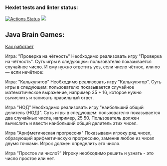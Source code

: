 ### Hexlet tests and linter status:

[![Actions Status](https://github.com/VIIIunknownVIII/java-project-61/actions/workflows/hexlet-check.yml/badge.svg)](https://github.com/VIIIunknownVIII/java-project-61/actions)
<a href="https://codeclimate.com/github/VIIIunknownVIII/java-project-61/maintainability"><img src="https://api.codeclimate.com/v1/badges/1a1e54aa36a24f9272ae/maintainability" /></a>

## Java Brain Games:
[Как работает](https://www.youtube.com/watch?v=dQw4w9WgXcQ)

Игра: "Проверка на чётность"
Необходимо реализовать игру "Проверка на чётность". Суть игры в следующем: пользователю показывается случайное число. И ему нужно ответить yes, если число чётное, или no — если нечётное:

Игра: "Калькулятор"
Необходимо реализовать игру "Калькулятор". Суть игры в следующем: пользователю показывается случайное математическое выражение, например 35 + 16, которое нужно вычислить и записать правильный ответ.

Игра "НОД"
Необходимо реализовать игру "наибольший общий делитель (НОД)". Суть игры в следующем: пользователю показывается два случайных числа, например, 25 50. Пользователь должен вычислить и ввести наибольший общий делитель этих чисел.

Игра "Арифметическая прогрессия"
Показываем игроку ряд чисел, образующий арифметическую прогрессию, заменив любое из чисел двумя точками. Игрок должен определить это число.

Игра "Простое ли число?"
Игроку необходимо решить и узнать - это число простое или нет.



